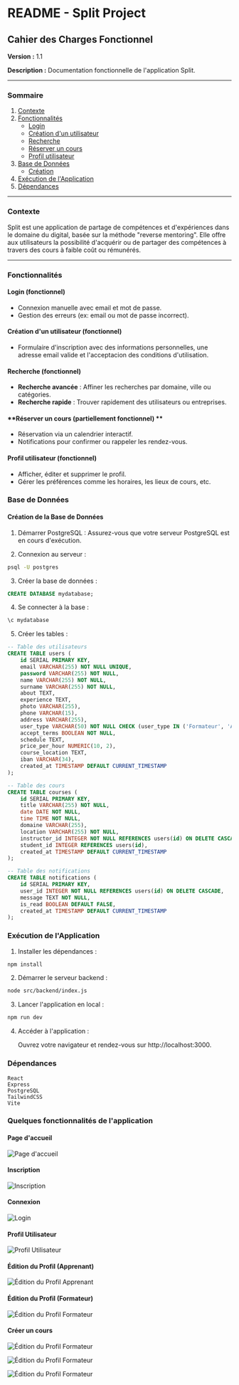 # README - Split Project

## Cahier des Charges Fonctionnel

**Version :** 1.1

**Description :** Documentation fonctionnelle de l'application Split.

---

### **Sommaire**

1. [Contexte](#contexte)
2. [Fonctionnalités](#fonctionnalités)
   - [Login](#login)
   - [Création d'un utilisateur](#création-d'un-utilisateur)
   - [Recherche](#recherche)
   - [Réserver un cours](#réserver-un-cours)
   - [Profil utilisateur](#profil-utilisateur)
3. [Base de Données](#base-de-données)
   - [Création](#création-de-la-base-de-données)
4. [Exécution de l'Application](#exécution-de-lapplication)
5. [Dépendances](#dépendances)


---

### **Contexte**
Split est une application de partage de compétences et d'expériences dans le domaine du digital, basée sur la méthode "reverse mentoring". Elle offre aux utilisateurs la possibilité d'acquérir ou de partager des compétences à travers des cours à faible coût ou rémunérés.

---

### **Fonctionnalités**

#### **Login (fonctionnel)**
- Connexion manuelle avec email et mot de passe.
- Gestion des erreurs (ex: email ou mot de passe incorrect).

#### **Création d'un utilisateur (fonctionnel)**
- Formulaire d'inscription avec des informations personnelles, une adresse email valide et l'acceptacion des conditions d'utilisation.

#### **Recherche (fonctionnel)**
- **Recherche avancée** : Affiner les recherches par domaine, ville ou catégories.
- **Recherche rapide** : Trouver rapidement des utilisateurs ou entreprises.

#### **Réserver un cours (partiellement fonctionnel) ** 
- Réservation via un calendrier interactif.
- Notifications pour confirmer ou rappeler les rendez-vous.

#### **Profil utilisateur (fonctionnel)**
- Afficher, éditer et supprimer le profil.
- Gérer les préférences comme les horaires, les lieux de cours, etc.

### **Base de Données**

#### **Création de la Base de Données**

1. Démarrer PostgreSQL : Assurez-vous que votre serveur PostgreSQL est en cours d'exécution.

2. Connexion au serveur :

```bash
psql -U postgres
```

3. Créer la base de données :

```sql
CREATE DATABASE mydatabase;
```

4. Se connecter à la base :

```bash
\c mydatabase
```

5. Créer les tables :

```sql
-- Table des utilisateurs
CREATE TABLE users (
    id SERIAL PRIMARY KEY,
    email VARCHAR(255) NOT NULL UNIQUE,
    password VARCHAR(255) NOT NULL,
    name VARCHAR(255) NOT NULL,
    surname VARCHAR(255) NOT NULL,
    about TEXT,
    experience TEXT,
    photo VARCHAR(255),
    phone VARCHAR(15),
    address VARCHAR(255),
    user_type VARCHAR(50) NOT NULL CHECK (user_type IN ('Formateur', 'Apprenant')),
    accept_terms BOOLEAN NOT NULL,
    schedule TEXT,
    price_per_hour NUMERIC(10, 2),
    course_location TEXT,
    iban VARCHAR(34),
    created_at TIMESTAMP DEFAULT CURRENT_TIMESTAMP
);

-- Table des cours
CREATE TABLE courses (
    id SERIAL PRIMARY KEY,
    title VARCHAR(255) NOT NULL,
    date DATE NOT NULL,
    time TIME NOT NULL,
    domaine VARCHAR(255),
    location VARCHAR(255) NOT NULL,
    instructor_id INTEGER NOT NULL REFERENCES users(id) ON DELETE CASCADE,
    student_id INTEGER REFERENCES users(id),
    created_at TIMESTAMP DEFAULT CURRENT_TIMESTAMP
);

-- Table des notifications
CREATE TABLE notifications (
    id SERIAL PRIMARY KEY,
    user_id INTEGER NOT NULL REFERENCES users(id) ON DELETE CASCADE,
    message TEXT NOT NULL,
    is_read BOOLEAN DEFAULT FALSE,
    created_at TIMESTAMP DEFAULT CURRENT_TIMESTAMP
);
```

### **Exécution de l'Application**

1. Installer les dépendances :

```bash
npm install
```

2. Démarrer le serveur backend :

```bash
node src/backend/index.js
```

3. Lancer l'application en local :

```bash
npm run dev
```

4. Accéder à l'application :

    Ouvrez votre navigateur et rendez-vous sur http://localhost:3000.

### **Dépendances**

    React
    Express
    PostgreSQL
    TailwindCSS
    Vite

### **Quelques fonctionnalités de l'application**

#### **Page d'accueil**
![Page d'accueil](./images/Home.png)

#### **Inscription**
![Inscription](./images/Inscription.png)

#### **Connexion**
![Login](./images/Login.png)

#### **Profil Utilisateur**
![Profil Utilisateur](./images/Profile.png)

#### **Édition du Profil (Apprenant)**
![Édition du Profil Apprenant](./images/EditProfilApprenant.png)

#### **Édition du Profil (Formateur)**
![Édition du Profil Formateur](./images/EditProfileFormateur.png)

#### **Créer un cours**
![Édition du Profil Formateur](./images/Calendar.png)

![Édition du Profil Formateur](./images/Hours.png)

![Édition du Profil Formateur](./images/CourseForme.png)

